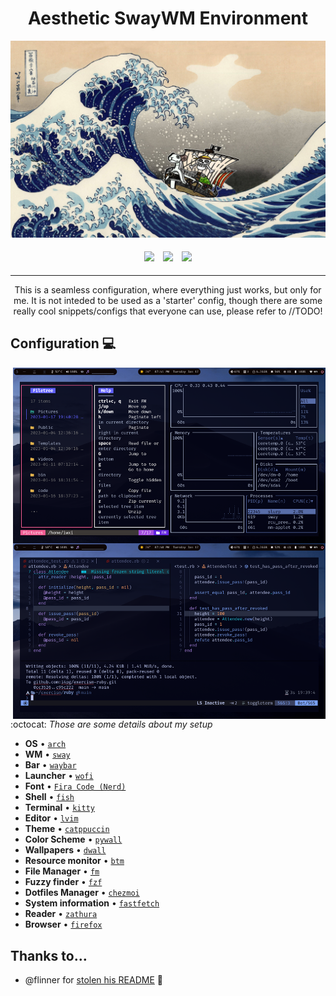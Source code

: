 <h1 align="center">
Aesthetic SwayWM Environment
</h1>

![2023-01-17](assest/one_peice.jpg)

<p align="center">
<a href="#Configuration-computer"><img width="180" style="padding: 5px 5px;" src="https://user-images.githubusercontent.com/85732279/124286209-3646d880-db3e-11eb-9340-f5a1d2e6308d.png"></a>
<a href="#Installation-memo"><img width="180" style="padding: 5px 5px;" src="https://user-images.githubusercontent.com/85732279/124286296-51b1e380-db3e-11eb-83e3-87bff363e114.png"></a>
<a href="#Keybinds"><img width="180" style="padding: 5px 5px;" src="https://user-images.githubusercontent.com/85732279/124286410-71e1a280-db3e-11eb-9a5f-d53644a16e36.png"></a>
</p>
<hr>


<p align="center">
This is a seamless configuration, where everything just works, but only for me. It is not inteded to be used as a 'starter' config, though there are some really cool snippets/configs that everyone can use, please refer to //TODO!
</p>


## Configuration :computer:<img alt="" align="right" src="https://img.shields.io/github/repo-size/i4pg/dotsfiles?color=g&logo=github&style=flat-square"/>

  <img href="Nice ha?" src="assest/image.png" alt="minimal" align="right" width="500px"/>

:octocat: _Those are some details about my setup_

+ **OS**							• [`arch`](https://archlinux.org/)
+ **WM**							• [`sway`](https://swaywm.org/)
+ **Bar**							• [`waybar`](https://github.com/Alexays/Waybar)
+ **Launcher**						• [`wofi`](https://man.archlinux.org/man/wofi.1.en)
+ **Font**							• [`Fira Code (Nerd)`](https://github.com/ryanoasis/nerd-fonts)
+ **Shell**							• [`fish`](https://fishshell.com/) 
+ **Terminal**						• [`kitty`](https://sw.kovidgoyal.net/kitty/) 
+ **Editor**						• [`lvim`](https://www.lunarvim.org/)
+ **Theme**							• [`catppuccin`](https://catppuccin.com/)
+ **Color Scheme**					• [`pywall`](https://github.com/dylanaraps/pywal) 
+ **Wallpapers**						• [`dwall`](https://github.com/adi1090x/dynamic-wallpaper) 
+ **Resource monitor**				• [`btm`](https://github.com/ClementTsang/bottom)
+ **File Manager**							• [`fm`](https://github.com/knipferrc/fm)
+ **Fuzzy finder**					• [`fzf`](https://github.com/junegunn/fzf) 
+ **Dotfiles Manager**						• [`chezmoi`](https://www.chezmoi.io/)
+ **System information**			• [`fastfetch`](https://github.com/LinusDierheimer/fastfetch)
+ **Reader**							• [`zathura`](https://pwmt.org/projects/zathura/) 
+ **Browser**						• [`firefox`](https://www.mozilla.org/en-US/firefox/new/)

## Thanks to…

* @flinner for [stolen his README](https://github.com/flinner/dots) 💜
